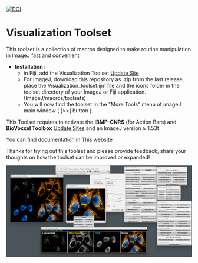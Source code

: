 [![DOI](https://zenodo.org/badge/335788925.svg)](https://zenodo.org/badge/latestdoi/335788925)

# Visualization Toolset

This toolset is a collection of macros designed to make routine manipulation in ImageJ fast and convenient

* __Installation :__
	- in Fiji, add the Visualization Toolset [Update Site](https://imagej.net/update-sites/following)
	- For ImageJ, download this repository as .zip from the last release, place the Visualization_toolset.ijm file and the icons folder in the toolset directory of your ImageJ or Fiji application. (ImageJ/macros/toolsets)     
	- You will now find the toolset in the "More Tools" menu of imageJ main window ( [>>] button ).     

This Toolset requires to activate the __IBMP-CNRS__ (for Action Bars) and __BioVoxxel Toolbox__ [Update Sites](https://imagej.net/update-sites/following) and an ImageJ version ≥ 1.53t

You can find documentation in [This website](https://kwolby.notion.site/kwolby/Visualization-Toolset-4e0a4f2834494ba5a4865a99c6913323)

Thanks for trying out this toolset and please provide feedback, share your thoughts on how the toolset can be improved or expanded!

![Image](screenshots/Viz_Toolset_snapshot.jpg)

